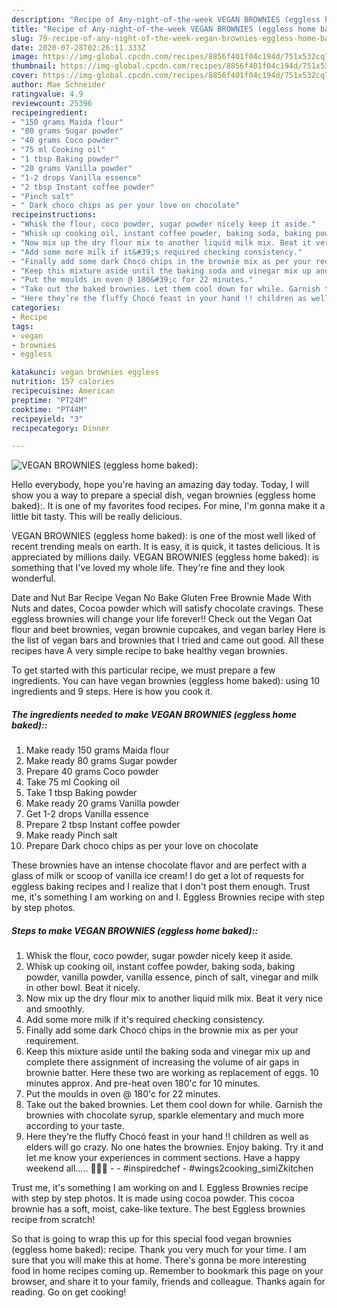 ```yaml
---
description: "Recipe of Any-night-of-the-week VEGAN BROWNIES (eggless home baked):"
title: "Recipe of Any-night-of-the-week VEGAN BROWNIES (eggless home baked):"
slug: 79-recipe-of-any-night-of-the-week-vegan-brownies-eggless-home-baked
date: 2020-07-28T02:26:11.333Z
image: https://img-global.cpcdn.com/recipes/8856f401f04c194d/751x532cq70/vegan-brownies-eggless-home-baked-recipe-main-photo.jpg
thumbnail: https://img-global.cpcdn.com/recipes/8856f401f04c194d/751x532cq70/vegan-brownies-eggless-home-baked-recipe-main-photo.jpg
cover: https://img-global.cpcdn.com/recipes/8856f401f04c194d/751x532cq70/vegan-brownies-eggless-home-baked-recipe-main-photo.jpg
author: Mae Schneider
ratingvalue: 4.9
reviewcount: 25396
recipeingredient:
- "150 grams Maida flour"
- "80 grams Sugar powder"
- "40 grams Coco powder"
- "75 ml Cooking oil"
- "1 tbsp Baking powder"
- "20 grams Vanilla powder"
- "1-2 drops Vanilla essence"
- "2 tbsp Instant coffee powder"
- "Pinch salt"
- " Dark choco chips as per your love on chocolate"
recipeinstructions:
- "Whisk the flour, coco powder, sugar powder nicely keep it aside."
- "Whisk up cooking oil, instant coffee powder, baking soda, baking powder, vanilla powder, vanilla essence, pinch of salt, vinegar and milk in other bowl. Beat it nicely."
- "Now mix up the dry flour mix to another liquid milk mix. Beat it very nice and smoothly."
- "Add some more milk if it&#39;s required checking consistency."
- "Finally add some dark Chocó chips in the brownie mix as per your requirement."
- "Keep this mixture aside until the baking soda and vinegar mix up and complete there assignment of increasing the volume of air gaps in brownie batter. Here these two are working as replacement of eggs. 10 minutes approx. And pre-heat oven 180&#39;c for 10 minutes."
- "Put the moulds in oven @ 180&#39;c for 22 minutes."
- "Take out the baked brownies. Let them cool down for while. Garnish the brownies with chocolate syrup, sparkle elementary and much more according to your taste."
- "Here they’re the fluffy Chocó feast in your hand !! children as well as elders will go crazy. No one hates the brownies. Enjoy baking. Try it and let me know your experiences in comment sections. Have a happy weekend all..... 🍦🍷💝  #inspiredchef #wings2cooking_simiZkitchen"
categories:
- Recipe
tags:
- vegan
- brownies
- eggless

katakunci: vegan brownies eggless 
nutrition: 157 calories
recipecuisine: American
preptime: "PT24M"
cooktime: "PT44M"
recipeyield: "3"
recipecategory: Dinner

---
```



![VEGAN BROWNIES (eggless home baked):](https://img-global.cpcdn.com/recipes/8856f401f04c194d/751x532cq70/vegan-brownies-eggless-home-baked-recipe-main-photo.jpg)

Hello everybody, hope you're having an amazing day today. Today, I will show you a way to prepare a special dish, vegan brownies (eggless home baked):. It is one of my favorites food recipes. For mine, I'm gonna make it a little bit tasty. This will be really delicious.

VEGAN BROWNIES (eggless home baked): is one of the most well liked of recent trending meals on earth. It is easy, it is quick, it tastes delicious. It is appreciated by millions daily. VEGAN BROWNIES (eggless home baked): is something that I've loved my whole life. They're fine and they look wonderful.

Date and Nut Bar Recipe Vegan No Bake Gluten Free Brownie Made With Nuts and dates, Cocoa powder which will satisfy chocolate cravings. These eggless brownies will change your life forever!! Check out the Vegan Oat flour and beet brownies, vegan brownie cupcakes, and vegan barley Here is the list of vegan bars and brownies that I tried and came out good. All these recipes have A very simple recipe to bake healthy vegan brownies.


To get started with this particular recipe, we must prepare a few ingredients. You can have vegan brownies (eggless home baked): using 10 ingredients and 9 steps. Here is how you cook it.

<!--inarticleads1-->

##### The ingredients needed to make VEGAN BROWNIES (eggless home baked)::

1. Make ready 150 grams Maida flour
1. Make ready 80 grams Sugar powder
1. Prepare 40 grams Coco powder
1. Take 75 ml Cooking oil
1. Take 1 tbsp Baking powder
1. Make ready 20 grams Vanilla powder
1. Get 1-2 drops Vanilla essence
1. Prepare 2 tbsp Instant coffee powder
1. Make ready Pinch salt
1. Prepare  Dark choco chips as per your love on chocolate


These brownies have an intense chocolate flavor and are perfect with a glass of milk or scoop of vanilla ice cream! I do get a lot of requests for eggless baking recipes and I realize that I don&#39;t post them enough. Trust me, it&#39;s something I am working on and I. Eggless Brownies recipe with step by step photos. 

<!--inarticleads2-->

##### Steps to make VEGAN BROWNIES (eggless home baked)::

1. Whisk the flour, coco powder, sugar powder nicely keep it aside.
1. Whisk up cooking oil, instant coffee powder, baking soda, baking powder, vanilla powder, vanilla essence, pinch of salt, vinegar and milk in other bowl. Beat it nicely.
1. Now mix up the dry flour mix to another liquid milk mix. Beat it very nice and smoothly.
1. Add some more milk if it&#39;s required checking consistency.
1. Finally add some dark Chocó chips in the brownie mix as per your requirement.
1. Keep this mixture aside until the baking soda and vinegar mix up and complete there assignment of increasing the volume of air gaps in brownie batter. Here these two are working as replacement of eggs. 10 minutes approx. And pre-heat oven 180&#39;c for 10 minutes.
1. Put the moulds in oven @ 180&#39;c for 22 minutes.
1. Take out the baked brownies. Let them cool down for while. Garnish the brownies with chocolate syrup, sparkle elementary and much more according to your taste.
1. Here they’re the fluffy Chocó feast in your hand !! children as well as elders will go crazy. No one hates the brownies. Enjoy baking. Try it and let me know your experiences in comment sections. Have a happy weekend all..... 🍦🍷💝 -  - #inspiredchef - #wings2cooking_simiZkitchen


Trust me, it&#39;s something I am working on and I. Eggless Brownies recipe with step by step photos. It is made using cocoa powder. This cocoa brownie has a soft, moist, cake-like texture. The best Eggless brownies recipe from scratch! 

So that is going to wrap this up for this special food vegan brownies (eggless home baked): recipe. Thank you very much for your time. I am sure that you will make this at home. There's gonna be more interesting food in home recipes coming up. Remember to bookmark this page on your browser, and share it to your family, friends and colleague. Thanks again for reading. Go on get cooking!
